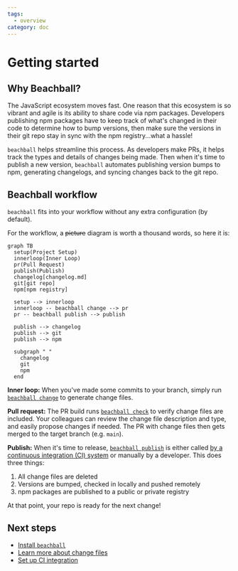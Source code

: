 ```yaml
---
tags:
  - overview
category: doc
---
```


# Getting started

## Why Beachball?

The JavaScript ecosystem moves fast. One reason that this ecosystem is so vibrant and agile is its ability to share code via npm packages. Developers publishing npm packages have to keep track of what's changed in their code to determine how to bump versions, then make sure the versions in their git repo stay in sync with the npm registry...what a hassle!

`beachball` helps streamline this process. As developers make PRs, it helps track the types and details of changes being made. Then when it's time to publish a new version, `beachball` automates publishing version bumps to npm, generating changelogs, and syncing changes back to the git repo.

## Beachball workflow

`beachball` fits into your workflow without any extra configuration (by default).

For the workflow, a ~~picture~~ diagram is worth a thousand words, so here it is:

```mermaid
graph TB
  setup(Project Setup)
  innerloop(Inner Loop)
  pr(Pull Request)
  publish(Publish)
  changelog[changelog.md]
  git[git repo]
  npm[npm registry]

  setup --> innerloop
  innerloop -- beachball change --> pr
  pr -- beachball publish --> publish

  publish --> changelog
  publish --> git
  publish --> npm

  subgraph " "
    changelog
    git
    npm
  end
```

**Inner loop:** When you've made some commits to your branch, simply run [`beachball change`](../cli/change) to generate change files.

**Pull request:** The PR build runs [`beachball check`](../cli/check) to verify change files are included. Your colleagues can review the change file description and type, and easily propose changes if needed. The PR with change files then gets merged to the target branch (e.g. `main`).

**Publish:** When it's time to release, [`beachball publish`](../cli/publish) is either called [by a continuous integration (CI) system](../concepts/ci-integration) or manually by a developer. This does three things:

1. All change files are deleted
2. Versions are bumped, checked in locally and pushed remotely
3. npm packages are published to a public or private registry

At that point, your repo is ready for the next change!

## Next steps

- [Install `beachball`](./installation)
- [Learn more about change files](../concepts/change-files)
- [Set up CI integration](../concepts/ci-integration)
